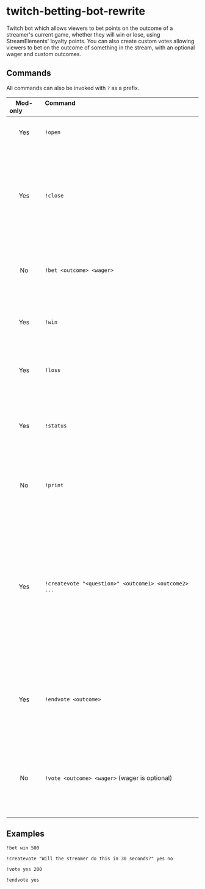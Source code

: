 # twitch-betting-bot-rewrite

Twitch bot which allows viewers to bet points on the outcome of a streamer's current game, whether they will win or lose, using StreamElements' loyalty points. You can also create custom votes allowing viewers to bet on the outcome of something in the stream, with an optional wager and custom outcomes.

## Commands
All commands can also be invoked with `?` as a prefix.

| Mod-only&nbsp;&nbsp;&nbsp;&nbsp;&nbsp;&nbsp;&nbsp;&nbsp;&nbsp;&nbsp; | Command &nbsp;&nbsp;&nbsp;&nbsp;&nbsp;&nbsp;&nbsp;&nbsp;&nbsp;&nbsp;&nbsp;&nbsp;&nbsp;&nbsp;&nbsp;&nbsp;&nbsp;&nbsp;&nbsp;&nbsp;&nbsp;&nbsp;&nbsp;&nbsp;&nbsp;&nbsp;&nbsp;&nbsp;&nbsp;&nbsp;&nbsp;&nbsp;&nbsp;&nbsp;&nbsp;&nbsp;&nbsp;&nbsp;&nbsp;&nbsp;&nbsp;&nbsp;&nbsp;&nbsp;&nbsp;&nbsp;&nbsp;&nbsp;&nbsp;&nbsp;&nbsp;&nbsp;&nbsp;&nbsp;&nbsp;&nbsp;&nbsp;&nbsp;&nbsp;&nbsp;&nbsp;&nbsp;&nbsp;&nbsp;&nbsp;&nbsp;&nbsp;&nbsp;&nbsp;&nbsp;&nbsp;&nbsp;&nbsp;&nbsp;&nbsp;&nbsp;&nbsp;&nbsp;&nbsp;&nbsp;&nbsp;&nbsp;&nbsp;&nbsp;&nbsp;&nbsp;&nbsp;&nbsp;&nbsp;&nbsp;&nbsp;| Description |
| :------: | :--------------------------------------------------- | :----------- |
| Yes      | `!open`                                              | Opens betting and clears betters list.
| Yes      | `!close`                                             | Closes betting and prints information on number of betters, percent of win bets to loss bets, and amount of points bet.
| No       | `!bet <outcome> <wager>`                             | Enter your bet and subtract the wager amount from your account.
| Yes      | `!win`                                               | Sets game as win and awards points to all users who bet win.
| Yes      | `!loss`                                              | Sets game as loss and awards points to all users who bet loss.
| Yes      | `!status`                                            | Prints whether betting is open or closed, and how many people have bet.
| No       | `!print`                                             | Prints the current list of betters along with their outcome and wager.
| Yes      | `!createvote "<question>" <outcome1> <outcome2> ...` | Create vote with the inputted question and outcomes. You can supply as many outcomes as needed. Outcomes comprised of two or more words need to be wrapped in speech marks.
| Yes      | `!endvote <outcome>`                                 | Ends voting and awards the wager amount to all users who correctly voted on the outcome.
| No       | `!vote <outcome> <wager>` (wager is optional)        | Enter into the currently running vote with your outcome and optional wager.


## Examples
```
!bet win 500

!createvote "Will the streamer do this in 30 seconds?" yes no

!vote yes 200

!endvote yes
```
